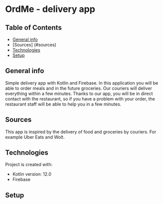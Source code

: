 # OrdMe - delivery app 

## Table of Contents
* [General info](#general-info)
* [Sources] (#sources)
* [Technologies](#technologies)
* [Setup](#setup)


## General info
Simple delivery app with Kotlin and Firebase. In this application you will be able to order meals and in the future groceries. Our couriers will deliver everything within a few minutes. Thanks to our app, you will be in direct contact with the restaurant, so if you have a problem with your order, the restaurant staff will be able to help you in a few minutes.

## Sources
This app is inspired by the delivery of food and groceries by couriers. For example Uber Eats and Wolt.

## Technologies
Project is created with:
* Kotlin version: 12.0
* Firebase

## Setup
